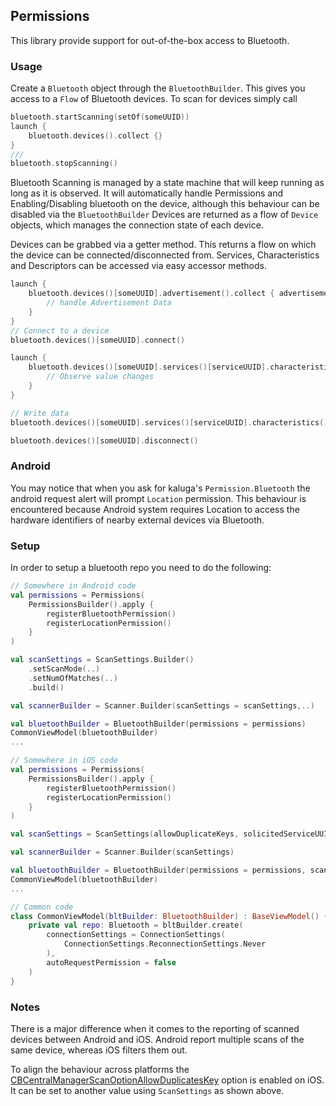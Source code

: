 ## Permissions

This library provide support for out-of-the-box access to Bluetooth.


### Usage
Create a `Bluetooth` object through the `BluetoothBuilder`. This gives you access to a `Flow` of Bluetooth devices. To scan for devices simply call

```kotlin
bluetooth.startScanning(setOf(someUUID))
launch {
    bluetooth.devices().collect {}
}
///
bluetooth.stopScanning()
```
Bluetooth Scanning is managed by a state machine that will keep running as long as it is observed. It will automatically handle Permissions and Enabling/Disabling bluetooth on the device, although this behaviour can be disabled via the `BluetoothBuilder`
Devices are returned as a flow of `Device` objects, which manages the connection state of each device.

Devices can be grabbed via a getter method. This returns a flow on which the device can be connected/disconnected from. Services, Characteristics and Descriptors can be accessed via easy accessor methods.

```kotlin
launch {
    bluetooth.devices()[someUUID].advertisement().collect { advertisementData ->
        // handle Advertisement Data
    }   
}
// Connect to a device
bluetooth.devices()[someUUID].connect()

launch {
    bluetooth.devices()[someUUID].services()[serviceUUID].characteristics()[characteristicUUID].descriptors()[descriptorUUID].value().collect {
        // Observe value changes
    }
}

// Write data
bluetooth.devices()[someUUID].services()[serviceUUID].characteristics()[characteristicUUID].first().writeValue(newValue)

bluetooth.devices()[someUUID].disconnect()
```

### Android
You may notice that when you ask for kaluga's `Permission.Bluetooth` the android request alert will prompt `Location` permission. This behaviour is encountered because Android system requires Location to access the hardware identifiers of nearby external devices via Bluetooth.

### Setup
In order to setup a bluetooth repo you need to do the following:

```kotlin
// Somewhere in Android code
val permissions = Permissions(
    PermissionsBuilder().apply {
        registerBluetoothPermission()
        registerLocationPermission()
    }
)

val scanSettings = ScanSettings.Builder()
    .setScanMode(..)
    .setNumOfMatches(..)
    .build()

val scannerBuilder = Scanner.Builder(scanSettings = scanSettings,..)

val bluetoothBuilder = BluetoothBuilder(permissions = permissions)
CommonViewModel(bluetoothBuilder)
...

// Somewhere in iOS code
val permissions = Permissions(
    PermissionsBuilder().apply {
        registerBluetoothPermission()
        registerLocationPermission()
    }
)

val scanSettings = ScanSettings(allowDuplicateKeys, solicitedServiceUUIDsKey)

val scannerBuilder = Scanner.Builder(scanSettings)

val bluetoothBuilder = BluetoothBuilder(permissions = permissions, scannerBuilder = scannerBuilder)
CommonViewModel(bluetoothBuilder)
...

// Common code
class CommonViewModel(bltBuilder: BluetoothBuilder) : BaseViewModel() {
    private val repo: Bluetooth = bltBuilder.create(
        connectionSettings = ConnectionSettings(
            ConnectionSettings.ReconnectionSettings.Never
        ),
        autoRequestPermission = false
    )
} 
```

### Notes
There is a major difference when it comes to the reporting of scanned devices between Android and iOS. Android report multiple scans of the same device, whereas iOS filters them out.

To align the behaviour across platforms the [CBCentralManagerScanOptionAllowDuplicatesKey](https://developer.apple.com/documentation/corebluetooth/cbcentralmanagerscanoptionallowduplicateskey) option is enabled on iOS. It can be set to another value using `ScanSettings` as shown above.
